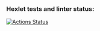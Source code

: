 ### Hexlet tests and linter status:
[![Actions Status](https://github.com/Alex-Kuzm/qa-engineer-project-85/actions/workflows/hexlet-check.yml/badge.svg)](https://github.com/Alex-Kuzm/qa-engineer-project-85/actions)